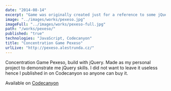 ```yaml
---
date: "2014-08-14"
excerpt: "Game was originally created just for a reference to some jQuery project, however I placed it on Codecanyon.net in case somebody's interested."
image: "../images/works/pexeso.jpg"
imageFull: "../images/works/pexeso-full.jpg"
path: "/works/pexeso/"
published: "true"
technologies: "JavaScript, Codecanyon"
title: "Concentration Game Pexeso"
urlLive: "http://pexeso.alestrunda.cz/"
---
```


Concentration Game Pexeso, build with jQuery. Made as my personal project to demonstrate me jQuery skills. I did not want to leave it useless hence I published in on Codecanyon so anyone can buy it.

Available on [Codecanyon](http://codecanyon.net/item/concentration-game-pexeso/8489414)
